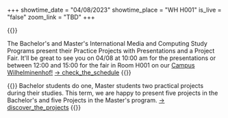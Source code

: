 +++
showtime_date = "04/08/2023"
showtime_place = "WH H001"
is_live = "false"
zoom_link = "TBD"
+++

{{<teaser category="about showtime" title="Project Fair & Presentations">}}

The Bachelor's and Master's International Media and Computing Study Programs present their Practice Projects with Presentations and a Project Fair.
It'll be great to see  you on 04/08 at 10:00 am for the presentations or between 12:00 and 15:00 for the fair in Room H001 on our <a href="https://www.htw-berlin.de/campus/campus-wilhelminenhof/">Campus Wilhelminenhof!</a>
[-> check_the_schedule](schedule)
{{</teaser>}}

{{<teaser category="projects" title="One Term Ten Projects">}}
Bachelor students do one, Master students two practical projects during their studies. This term, we
are happy to present five projects in the Bachelor's and five Projects in the Master's program.
[-> discover_the_projects](projects)
{{</teaser>}}

